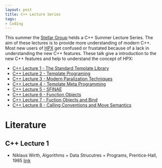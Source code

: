```yaml
---
layout: post
title: C++ Lecture Series 
tags:
- Coding
---
```

This summer the [Stellar Group](http://stellar.cct.lsu.edu) helds a C++ Summer Lecture Series. The aim of these lectures is to provide more understanding of modern C++. Most new users of [HPX](http://stellar.cct.lsu.edu/tag/hpx/) get confused or frustated because of a lack in understanding the new C++ features. These talk give a introduction to the new C++ features and help to understand the concept of HPX:

* [C++ Lecture 1 - The Standard Template Library](https://www.youtube.com/watch?v=asGZTCR53KY&list=PL7vEgTL3FalY2eBxud1wsfz8OKvE9sd_z)
* [C++ Lecture 2 - Template Programing](https://www.youtube.com/watch?v=iU3wsiJ5mts&list=PL7vEgTL3FalY2eBxud1wsfz8OKvE9sd_z&index=2)
* [C++ Lecture 3 - Modern Paralization Techniques](https://www.youtube.com/watch?v=1DUW5Qw3eck&list=PL7vEgTL3FalY2eBxud1wsfz8OKvE9sd_z&index=3)
* [C++ Lecture 4 - Template Meta Programming](https://www.youtube.com/watch?v=6PWUByLZO0g&index=4&list=PL7vEgTL3FalY2eBxud1wsfz8OKvE9sd_z)
* [C++ Lecture 5 - SFINAE ](https://www.youtube.com/watch?v=r8rH8k67AzQ&index=5&list=PL7vEgTL3FalY2eBxud1wsfz8OKvE9sd_z)
* [C++ Lecture 6 - Function Objects](https://www.youtube.com/watch?v=yZFBA7aqOec&list=PL7vEgTL3FalY2eBxud1wsfz8OKvE9sd_z&index=6)
* [C++ Lecture 7 - Fuction Objects and Bind](https://www.youtube.com/watch?v=kGPb0rfozak&index=7&list=PL7vEgTL3FalY2eBxud1wsfz8OKvE9sd_z)
* [C++ Lecture 8 - Calling Conventions and Move Semantics](https://www.youtube.com/watch?v=eWnl-eAX-mQ&index=8&list=PL7vEgTL3FalY2eBxud1wsfz8OKvE9sd_z)

# Literature

## C++ Lecture 1
* Niklaus Wirth, Algorithms + Data Strucutres = Programs, Prentice-Hall, 1985 [link](http://www.ethoberon.ethz.ch/WirthPubl/AD.pdf)

